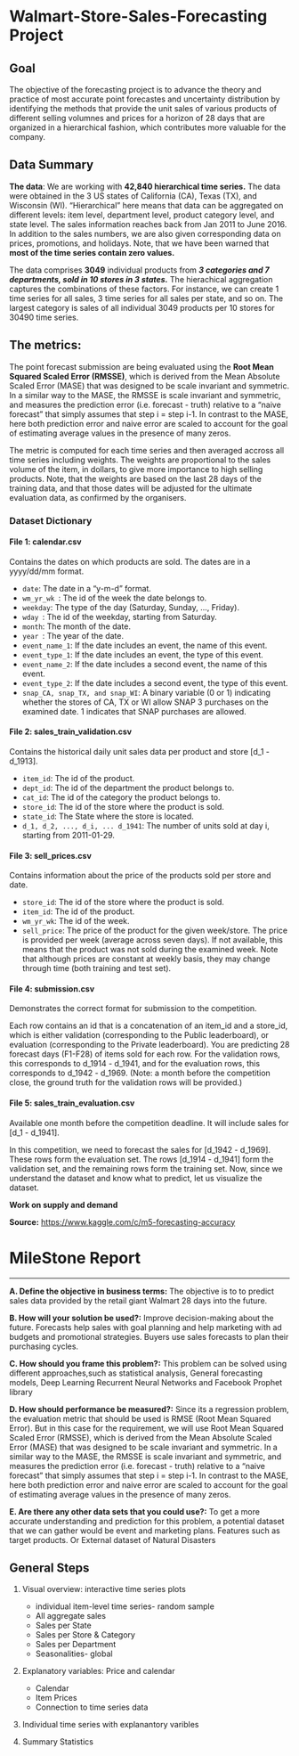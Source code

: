 # Walmart-Store-Sales-Forecasting Project

## Goal
The objective of the forecasting project is to advance the theory and practice of most accurate point forecastes and uncertainty distribution by identifying the methods that provide the unit sales of various products of different selling volumnes and prices for a horizon of 28 days that are organized in a hierarchical fashion, which contributes more valuable for the company.

## Data Summary


**The data**: We are working with **42,840 hierarchical time series.** The data were obtained in the 3 US states of California (CA), Texas (TX), and Wisconsin (WI). “Hierarchical” here means that data can be aggregated on different levels: item level, department level, product category level, and state level. The sales information reaches back from Jan 2011 to June 2016. In addition to the sales numbers, we are also given corresponding data on prices, promotions, and holidays. Note, that we have been warned that **most of the time series contain zero values.**

The data comprises **3049** individual products from ***3 categories and 7 departments, sold in 10 stores in 3 states.*** The hierachical aggregation captures the combinations of these factors. For instance, we can create 1 time series for all sales, 3 time series for all sales per state, and so on. The largest category is sales of all individual 3049 products per 10 stores for 30490 time series.

## The metrics:

The point forecast submission are being evaluated using the **Root Mean Squared Scaled Error (RMSSE)**, which is derived from the Mean Absolute Scaled Error (MASE) that was designed to be scale invariant and symmetric. In a similar way to the MASE, the RMSSE is scale invariant and symmetric, and measures the prediction error (i.e. forecast - truth) relative to a “naive forecast” that simply assumes that step i = step i-1. In contrast to the MASE, here both prediction error and naive error are scaled to account for the goal of estimating average values in the presence of many zeros.

The metric is computed for each time series and then averaged accross all time series including weights. The weights are proportional to the sales volume of the item, in dollars, to give more importance to high selling products. Note, that the weights are based on the last 28 days of the training data, and that those dates will be adjusted for the ultimate evaluation data, as confirmed by the organisers.

### Dataset Dictionary
#### File 1: calendar.csv
Contains the dates on which products are sold. The dates are in a yyyy/dd/mm format.

  - `date`: The date in a “y-m-d” format.  
  - `wm_yr_wk `: The id of the week the date belongs to.  
  - `weekday`: The type of the day (Saturday, Sunday, ..., Friday).  
  - `wday `: The id of the weekday, starting from Saturday.  
  - `month`: The month of the date.  
  - `year `: The year of the date.  
  - `event_name_1`: If the date includes an event, the name of this event.
  - `event_type_1`: If the date includes an event, the type of this event.
  - `event_name_2`: If the date includes a second event, the name of this event.
  - `event_type_2`: If the date includes a second event, the type of this event.
  - `snap_CA, snap_TX, and snap_WI`: A binary variable (0 or 1) indicating whether the stores of CA, TX or WI allow SNAP 3 purchases on the examined date. 1 indicates that SNAP purchases are allowed.

#### File 2: sales_train_validation.csv
Contains the historical daily unit sales data per product and store [d_1 - d_1913].

  - `item_id`: The id of the product.
  - `dept_id`: The id of the department the product belongs to.
  - `cat_id`: The id of the category the product belongs to.
  - `store_id`: The id of the store where the product is sold.
  - `state_id`: The State where the store is located.
  - `d_1, d_2, ..., d_i, ... d_1941`: The number of units sold at day i, starting from 2011-01-29.


#### File 3: sell_prices.csv
Contains information about the price of the products sold per store and date.

  - `store_id`: The id of the store where the product is sold.
  - `item_id`: The id of the product.
  - `wm_yr_wk`: The id of the week.
  - `sell_price`: The price of the product for the given week/store. The price is provided per week (average across seven days). If not available, this means that the product was not sold during the examined week. Note that although prices are constant at weekly basis, they may change through time (both training and test set).

#### File 4: submission.csv
Demonstrates the correct format for submission to the competition.

Each row contains an id that is a concatenation of an item_id and a store_id, which is either validation (corresponding to the Public leaderboard), or evaluation (corresponding to the Private leaderboard). You are predicting 28 forecast days (F1-F28) of items sold for each row. For the validation rows, this corresponds to d_1914 - d_1941, and for the evaluation rows, this corresponds to d_1942 - d_1969. (Note: a month before the competition close, the ground truth for the validation rows will be provided.)

#### File 5: sales_train_evaluation.csv
Available one month before the competition deadline. It will include sales for [d_1 - d_1941].


In this competition, we need to forecast the sales for [d_1942 - d_1969]. These rows form the evaluation set. The rows [d_1914 - d_1941] form the validation set, and the remaining rows form the training set. Now, since we understand the dataset and know what to predict, let us visualize the dataset.

**Work on supply and demand**

**Source:** https://www.kaggle.com/c/m5-forecasting-accuracy



# MileStone Report 
***

**A. Define the objective in business terms:** The objective is to  to predict sales data provided by the retail giant Walmart 28 days into the future. 

**B. How will your solution be used?:** Improve decision-making about the future. Forecasts help sales with goal planning and help marketing with ad budgets and promotional strategies. Buyers use sales forecasts to plan their purchasing cycles. 

**C. How should you frame this problem?:** This problem can be solved using different approaches,such as statistical analysis, General forecasting models, Deep Learning Recurrent Neural Networks and Facebook Prophet library

**D. How should performance be measured?:** Since its a regression problem, the evaluation metric that should be used is RMSE (Root Mean Squared Error). But in this case for the requirement, we will use Root Mean Squared Scaled Error (RMSSE), which is derived from the Mean Absolute Scaled Error (MASE) that was designed to be scale invariant and symmetric. In a similar way to the MASE, the RMSSE is scale invariant and symmetric, and measures the prediction error (i.e. forecast - truth) relative to a “naive forecast” that simply assumes that step i = step i-1. In contrast to the MASE, here both prediction error and naive error are scaled to account for the goal of estimating average values in the presence of many zeros.

**E. Are there any other data sets that you could use?:** To get a more accurate understanding and prediction for this problem, a potential dataset that we can gather would be event and marketing plans. Features such as target products. Or External dataset of Natural Disasters


## General Steps

1. Visual overview: interactive time series plots
   - individual item-level time series- random sample
   - All aggregate sales
   - Sales per State
   - Sales per Store & Category
   - Sales per Department
   - Seasonalities- global

2. Explanatory variables: Price and calendar
   - Calendar
   - Item Prices
   - Connection to time series data
   
3. Individual time series with explanantory varibles

4. Summary Statistics




